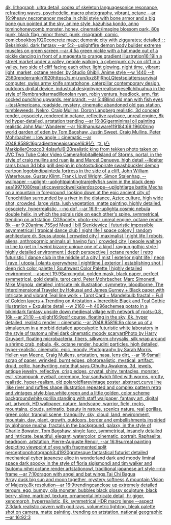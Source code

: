 [4k, lithograph, ultra detail, codex of skeleton language](https://www.ebank.nz/aiartgenerator?category=4k%2C%2520lithograph%2C%2520ultra%2520detail%2C%2520codex%2520of%2520skeleton%2520language)[sonice resonance, refracting waves, psychedelic, macro photography, vibrant, octane --ar 16:9](https://www.ebank.nz/aiartgenerator?category=sonice%2520resonance%2C%2520refracting%2520waves%2C%2520psychedelic%2C%2520macro%2520photography%2C%2520vibrant%2C%2520octane%2520--ar%252016%3A9)[heavy necromancer mecha in chibi style with bone armor and a big bone gun pointed at the sky, anime style, kazuhisa kondo, anno tomino](https://www.ebank.nz/aiartgenerator?category=heavy%2520necromancer%2520mecha%2520in%2520chibi%2520style%2520with%2520bone%2520armor%2520and%2520a%2520big%2520bone%2520gun%2520pointed%2520at%2520the%2520sky%2C%2520anime%2520style%2C%2520kazuhisa%2520kondo%2C%2520anno%2520tomino)[honeycomb monster, honey, cinematic](https://www.ebank.nz/aiartgenerator?category=honeycomb%2520monster%2C%2520honey%2C%2520cinematic)[/imagine blossom park, 80s punk, black flag, minor threat, punk, risograph, comic, comicbook](https://www.ebank.nz/aiartgenerator?category=/imagine%2520blossom%2520park%2C%252080s%2520punk%2C%2520black%2520flag%2C%2520minor%2520threat%2C%2520punk%2C%2520risograph%2C%2520comic%2C%2520comicbook)[boy](https://www.ebank.nz/aiartgenerator?category=boy)[1920](https://www.ebank.nz/aiartgenerator?category=1920)[concrete maze; demonic city with ziggurates; detailed : : Beksinkski, dark fantasy --ar 5:2](https://www.ebank.nz/aiartgenerator?category=concrete%2520maze%3B%2520demonic%2520city%2520with%2520ziggurates%3B%2520detailed%2520%3A%2520%3A%2520Beksinkski%2C%2520dark%2520fantasy%2520--ar%25205%3A2)[--uplight](https://www.ebank.nz/aiartgenerator?category=--uplight)[fire demon body builder extreme muscles on green screen —ar 4:5](https://www.ebank.nz/aiartgenerator?category=fire%2520demon%2520body%2520builder%2520extreme%2520muscles%2520on%2520green%2520screen%2520%E2%80%94ar%25204%3A5)[a green pickle with a hat made out of a pickle dancing in front of a magenta to orange gradient illustration](https://www.ebank.nz/aiartgenerator?category=a%2520green%2520pickle%2520with%2520a%2520hat%2520made%2520out%2520of%2520a%2520pickle%2520dancing%2520in%2520front%2520of%2520a%2520magenta%2520to%2520orange%2520gradient%2520illustration)[16:19](https://www.ebank.nz/aiartgenerator?category=16%3A19)[In a street market under a valley, people walking, a cyberpunk city on cliff in a valley, two side of cliff facing each other, light glowing, night time, vibrant light, market, octane render, by Studio Ghibli, Anime style  --w 1440 --h 2560](https://www.ebank.nz/aiartgenerator?category=In%2520a%2520street%2520market%2520under%2520a%2520valley%2C%2520people%2520walking%2C%2520a%2520cyberpunk%2520city%2520on%2520cliff%2520in%2520a%2520valley%2C%2520two%2520side%2520of%2520cliff%2520facing%2520each%2520other%2C%2520light%2520glowing%2C%2520night%2520time%2C%2520vibrant%2520light%2C%2520market%2C%2520octane%2520render%2C%2520by%2520Studio%2520Ghibli%2C%2520Anime%2520style%2520%2520--w%25201440%2520--h%25202560)[render](https://www.ebank.nz/aiartgenerator?category=render)[rankin](https://www.ebank.nz/aiartgenerator?category=rankin)[1920](https://www.ebank.nz/aiartgenerator?category=1920)[<https://s.mj.run/kxz8PjRhoLQ>](https://www.ebank.nz/aiartgenerator?category=%3Chttps%3A//s.mj.run/kxz8PjRhoLQ%3E)[test](https://www.ebank.nz/aiartgenerator?category=test)[splatters](https://www.ebank.nz/aiartgenerator?category=splatters)[survival computer, swiss army knife smartphone, caterpillar contemporary design, outdoors digital device, industrial design](https://www.ebank.nz/aiartgenerator?category=survival%2520computer%2C%2520swiss%2520army%2520knife%2520smartphone%2C%2520caterpillar%2520contemporary%2520design%2C%2520outdoors%2520digital%2520device%2C%2520industrial%2520design)[hyperrealism](https://www.ebank.nz/aiartgenerator?category=hyperrealism)[gesell](https://www.ebank.nz/aiartgenerator?category=gesell)[chihuahua in the style of Rembrandt](https://www.ebank.nz/aiartgenerator?category=chihuahua%2520in%2520the%2520style%2520of%2520Rembrandt)[armadillo](https://www.ebank.nz/aiartgenerator?category=armadillo)[nolan ryan, robin ventura. headlock. arm, fist cocked punching upwards. rembrandt. --ar 5:4](https://www.ebank.nz/aiartgenerator?category=nolan%2520ryan%2C%2520robin%2520ventura.%2520headlock.%2520arm%2C%2520fist%2520cocked%2520punching%2520upwards.%2520rembrandt.%2520--ar%25205%3A4)[Blind old man with fish eyes --test](https://www.ebank.nz/aiartgenerator?category=Blind%2520old%2520man%2520with%2520fish%2520eyes%2520--test)[Americana, roadside, mystery, cinematic abandoned old gas station, tumbleweeds, Nekro, Craig Mullins, Doron Langberg realistic, 3d concept render, cgsociety, rendered in octane, reflective raytrace, unreal engine, 8k hd hyper-detailed, artstation trending --ar 16:8](https://www.ebank.nz/aiartgenerator?category=Americana%2C%2520roadside%2C%2520mystery%2C%2520cinematic%2520abandoned%2520old%2520gas%2520station%2C%2520tumbleweeds%2C%2520Nekro%2C%2520Craig%2520Mullins%2C%2520Doron%2520Langberg%2520realistic%2C%25203d%2520concept%2520render%2C%2520cgsociety%2C%2520rendered%2520in%2520octane%2C%2520reflective%2520raytrace%2C%2520unreal%2520engine%2C%25208k%2520hd%2520hyper-detailed%2C%2520artstation%2520trending%2520--ar%252016%3A8)[Giger](https://www.ebank.nz/aiartgenerator?category=Giger)[minimal oil painting realistic John Muir Wanderer --ar 16:8](https://www.ebank.nz/aiartgenerator?category=minimal%2520oil%2520painting%2520realistic%2520John%2520Muir%2520Wanderer%2520--ar%252016%3A8)[hanuka](https://www.ebank.nz/aiartgenerator?category=hanuka)[ware](https://www.ebank.nz/aiartgenerator?category=ware)[11918](https://www.ebank.nz/aiartgenerator?category=11918)[4:6](https://www.ebank.nz/aiartgenerator?category=4%3A6)[9:19](https://www.ebank.nz/aiartgenerator?category=9%3A19)[600](https://www.ebank.nz/aiartgenerator?category=600)[ring world garden of eden  by Tom Bagshaw, Justin Sweet, Craig Mullins, Peter Mohrbacher :: low angle :: cinematic --ar 2048:858](https://www.ebank.nz/aiartgenerator?category=ring%2520world%2520garden%2520of%2520eden%2520%2520by%2520Tom%2520Bagshaw%2C%2520Justin%2520Sweet%2C%2520Craig%2520Mullins%2C%2520Peter%2520Mohrbacher%2520%3A%3A%2520low%2520angle%2520%3A%3A%2520cinematic%2520--ar%25202048%3A858)[9:16](https://www.ebank.nz/aiartgenerator?category=9%3A16)[gradient](https://www.ebank.nz/aiartgenerator?category=gradient)[reneaissance](https://www.ebank.nz/aiartgenerator?category=reneaissance)[16:9](https://www.ebank.nz/aiartgenerator?category=16%3A9)[(凸˙ ͜つ˙ )凸 Markiplier](https://www.ebank.nz/aiartgenerator?category=%28%E5%87%B8%CB%99%2520%CD%9C%E3%81%A4%CB%99%2520%29%E5%87%B8%2520Markiplier)[Orozco](https://www.ebank.nz/aiartgenerator?category=Orozco)[3:4](https://www.ebank.nz/aiartgenerator?category=3%3A4)[playful](https://www.ebank.nz/aiartgenerator?category=playful)[9:20](https://www.ebank.nz/aiartgenerator?category=9%3A20)[realistic king from tekken photo taken on JVC Two Tube Color Video Camera](https://www.ebank.nz/aiartgenerator?category=realistic%2520king%2520from%2520tekken%2520photo%2520taken%2520on%2520JVC%2520Two%2520Tube%2520Color%2520Video%2520Camera)[Robitaille](https://www.ebank.nz/aiartgenerator?category=Robitaille)[Island of Storms, portal, in the style of craig mullins and ruan jia and Marcel Denueve, high detail --ll](https://www.ebank.nz/aiartgenerator?category=Island%2520of%2520Storms%2C%2520portal%2C%2520in%2520the%2520style%2520of%2520craig%2520mullins%2520and%2520ruan%2520jia%2520and%2520Marcel%2520Denueve%2C%2520high%2520detail%2520--ll)[deiter rams braun 3d bbq grill design in photostudio](https://www.ebank.nz/aiartgenerator?category=deiter%2520rams%2520braun%25203d%2520bbq%2520grill%2520design%2520in%2520photostudio)[pirate swashbuckler demon cartoon logo](https://www.ebank.nz/aiartgenerator?category=pirate%2520swashbuckler%2520demon%2520cartoon%2520logo)[bindi](https://www.ebank.nz/aiartgenerator?category=bindi)[painted](https://www.ebank.nz/aiartgenerator?category=painted)[a fortress in the side of a cliff, John William Waterhouse, Gustav Klimt, Frank Lloyd Wright, Simon Stalenhag, --wallpaper --uplight](https://www.ebank.nz/aiartgenerator?category=a%2520fortress%2520in%2520the%2520side%2520of%2520a%2520cliff%2C%2520John%2520William%2520Waterhouse%2C%2520Gustav%2520Klimt%2C%2520Frank%2520Lloyd%2520Wright%2C%2520Simon%2520Stalenhag%2C%2520--wallpaper%2520--uplight)[--uplight](https://www.ebank.nz/aiartgenerator?category=--uplight)[painting](https://www.ebank.nz/aiartgenerator?category=painting)[tran](https://www.ebank.nz/aiartgenerator?category=tran)[jellyfish swim in the black deep sea](https://www.ebank.nz/aiartgenerator?category=jellyfish%2520swim%2520in%2520the%2520black%2520deep%2520sea)[1997](https://www.ebank.nz/aiartgenerator?category=1997)[1080](https://www.ebank.nz/aiartgenerator?category=1080)[realistic](https://www.ebank.nz/aiartgenerator?category=realistic)[cave](https://www.ebank.nz/aiartgenerator?category=cave)[rockwell](https://www.ebank.nz/aiartgenerator?category=rockwell)[kalerdoscope](https://www.ebank.nz/aiartgenerator?category=kalerdoscope)[--uplight](https://www.ebank.nz/aiartgenerator?category=--uplight)[large battle Mecha on a mountain in foreground, looking down at the epic ancient city of Tenochtitlan surrounded by a river in the distance, Aztec culture, high wide shot, crowded, large vista, lush vegetation, matte painting, highly detailed, cgsociety, hyperrealistic, --no dof, --ar 16:9](https://www.ebank.nz/aiartgenerator?category=large%2520battle%2520Mecha%2520on%2520a%2520mountain%2520in%2520foreground%2C%2520looking%2520down%2520at%2520the%2520epic%2520ancient%2520city%2520of%2520Tenochtitlan%2520surrounded%2520by%2520a%2520river%2520in%2520the%2520distance%2C%2520Aztec%2520culture%2C%2520high%2520wide%2520shot%2C%2520crowded%2C%2520large%2520vista%2C%2520lush%2520vegetation%2C%2520matte%2520painting%2C%2520highly%2520detailed%2C%2520cgsociety%2C%2520hyperrealistic%2C%2520--no%2520dof%2C%2520--ar%252016%3A9)[--uplight](https://www.ebank.nz/aiartgenerator?category=--uplight)[a cosmic nebula double helix, in which the spirals ride on each other's spine. symmetrical, trending on artstation, CGSociety, photo-real, unreal engine, octane render, 8k --ar 9:20](https://www.ebank.nz/aiartgenerator?category=a%2520cosmic%2520nebula%2520double%2520helix%2C%2520in%2520which%2520the%2520spirals%2520ride%2520on%2520each%2520other%27s%2520spine.%2520symmetrical%2C%2520trending%2520on%2520artstation%2C%2520CGSociety%2C%2520photo-real%2C%2520unreal%2520engine%2C%2520octane%2520render%2C%25208k%2520--ar%25209%3A20)[anime](https://www.ebank.nz/aiartgenerator?category=anime)[.75](https://www.ebank.nz/aiartgenerator?category=.75)[Syd Mead | bill Sienkiewicz | futuristic impossible asymmetrical | tropical dance club | night life | space colony | random architecture dr. Seuss utopia |  crowded city | maximalist | night life | robots, aliens, anthropormic animals all having fun | crowded city | people waiting in line to get in | weird bizarre unique one of a kind | raygun gothic style | highly detailed environment | depth perspective | octane render | retro futuristic | dance club in the middle of a city | mist | exterior night life | neon | rave | utopia | plants everywhere | nighttime | exterior | establishing shot | deep rich color palette | Southwest Color Palette | highly detailed environment  --aspect 19:9](https://www.ebank.nz/aiartgenerator?category=Syd%2520Mead%2520%7C%2520bill%2520Sienkiewicz%2520%7C%2520futuristic%2520impossible%2520asymmetrical%2520%7C%2520tropical%2520dance%2520club%2520%7C%2520night%2520life%2520%7C%2520space%2520colony%2520%7C%2520random%2520architecture%2520dr.%2520Seuss%2520utopia%2520%7C%2520%2520crowded%2520city%2520%7C%2520maximalist%2520%7C%2520night%2520life%2520%7C%2520robots%2C%2520aliens%2C%2520anthropormic%2520animals%2520all%2520having%2520fun%2520%7C%2520crowded%2520city%2520%7C%2520people%2520waiting%2520in%2520line%2520to%2520get%2520in%2520%7C%2520weird%2520bizarre%2520unique%2520one%2520of%2520a%2520kind%2520%7C%2520raygun%2520gothic%2520style%2520%7C%2520highly%2520detailed%2520environment%2520%7C%2520depth%2520perspective%2520%7C%2520octane%2520render%2520%7C%2520retro%2520futuristic%2520%7C%2520dance%2520club%2520in%2520the%2520middle%2520of%2520a%2520city%2520%7C%2520mist%2520%7C%2520exterior%2520night%2520life%2520%7C%2520neon%2520%7C%2520rave%2520%7C%2520utopia%2520%7C%2520plants%2520everywhere%2520%7C%2520nighttime%2520%7C%2520exterior%2520%7C%2520establishing%2520shot%2520%7C%2520deep%2520rich%2520color%2520palette%2520%7C%2520Southwest%2520Color%2520Palette%2520%7C%2520highly%2520detailed%2520environment%2520%2520--aspect%252019%3A9)[Sanxingdui, golden mask, black paper, perfect symmetrical, gold details, tarot card, Peter Mohrbacher, Marc Simonetti, Mike Mignola, detailed, intricate ink illustration, symmetry, bloodborne, The Interdimensional Traveler by Hokusai and James Gurney + Black paper with Intricate and vibrant Teal line work + Tarot Card + Mandelbulb fractal + Full of Golden layers + Trending on Artstation + Incredible Black and Teal Gothic Illustration + Exquisite detail --w 2160 --h 4096](https://www.ebank.nz/aiartgenerator?category=Sanxingdui%2C%2520golden%2520mask%2C%2520black%2520paper%2C%2520perfect%2520symmetrical%2C%2520gold%2520details%2C%2520tarot%2520card%2C%2520Peter%2520Mohrbacher%2C%2520Marc%2520Simonetti%2C%2520Mike%2520Mignola%2C%2520detailed%2C%2520intricate%2520ink%2520illustration%2C%2520symmetry%2C%2520bloodborne%2C%2520The%2520Interdimensional%2520Traveler%2520by%2520Hokusai%2520and%2520James%2520Gurney%2520%2B%2520Black%2520paper%2520with%2520Intricate%2520and%2520vibrant%2520Teal%2520line%2520work%2520%2B%2520Tarot%2520Card%2520%2B%2520Mandelbulb%2520fractal%2520%2B%2520Full%2520of%2520Golden%2520layers%2520%2B%2520Trending%2520on%2520Artstation%2520%2B%2520Incredible%2520Black%2520and%2520Teal%2520Gothic%2520Illustration%2520%2B%2520Exquisite%2520detail%2520--w%25202160%2520--h%25204096)[scheme](https://www.ebank.nz/aiartgenerator?category=scheme)[a potato in a bikini](https://www.ebank.nz/aiartgenerator?category=a%2520potato%2520in%2520a%2520bikini)[dark fantasy upside down medieval village with network of roots::0.8 , 16k --ar 21:10 --uplight](https://www.ebank.nz/aiartgenerator?category=dark%2520fantasy%2520upside%2520down%2520medieval%2520village%2520with%2520network%2520of%2520roots%3A%3A0.8%2520%2C%252016k%2520--ar%252021%3A10%2520--uplight)[16:9](https://www.ebank.nz/aiartgenerator?category=16%3A9)[golf course, floating in the sky, 8k, hyper detailed, realistic render :: cinematic --ar 2048:858](https://www.ebank.nz/aiartgenerator?category=golf%2520course%2C%2520floating%2520in%2520the%2520sky%2C%25208k%2C%2520hyper%2520detailed%2C%2520realistic%2520render%2520%3A%3A%2520cinematic%2520--ar%25202048%3A858)[16:9](https://www.ebank.nz/aiartgenerator?category=16%3A9)[a close up of a simulacrum in a morbid detailed apocalyptic futuristic white laboratory in the style of tsutomu nihei dark cinematic moody scary](https://www.ebank.nz/aiartgenerator?category=a%2520close%2520up%2520of%2520a%2520simulacrum%2520in%2520a%2520morbid%2520detailed%2520apocalyptic%2520futuristic%2520white%2520laboratory%2520in%2520the%2520style%2520of%2520tsutomu%2520nihei%2520dark%2520cinematic%2520moody%2520scary)[art](https://www.ebank.nz/aiartgenerator?category=art)[Photo by Harry Gruyaert, floating microbacteria, fibers, silkworm chrysalis, silk wrap around a shrimp crab, nebula, 4k, octane render, houdini particles, high detailed, hyper-realistic, cinematic, epic, moody, Photography by Sarah Morris, Hellen van Meene, Craig Mullens, artstation, nasa, lens dirt, --ar 16:9](https://www.ebank.nz/aiartgenerator?category=Photo%2520by%2520Harry%2520Gruyaert%2C%2520floating%2520microbacteria%2C%2520fibers%2C%2520silkworm%2520chrysalis%2C%2520silk%2520wrap%2520around%2520a%2520shrimp%2520crab%2C%2520nebula%2C%25204k%2C%2520octane%2520render%2C%2520houdini%2520particles%2C%2520high%2520detailed%2C%2520hyper-realistic%2C%2520cinematic%2C%2520epic%2C%2520moody%2C%2520Photography%2520by%2520Sarah%2520Morris%2C%2520Hellen%2520van%2520Meene%2C%2520Craig%2520Mullens%2C%2520artstation%2C%2520nasa%2C%2520lens%2520dirt%2C%2520--ar%252016%3A9)[small scrap of paper, wrinkled, burnt edges, photorealistic, mystical, artifact, druid, celtic, handwriting, note that says Cthulhu Awakens, 3d, jewels, antique jewelry, reflective, crisp edges, crystal, shiny, tentacles, monster, evil, steampunk, eyeball, ceremony, fear,](https://www.ebank.nz/aiartgenerator?category=small%2520scrap%2520of%2520paper%2C%2520wrinkled%2C%2520burnt%2520edges%2C%2520photorealistic%2C%2520mystical%2C%2520artifact%2C%2520druid%2C%2520celtic%2C%2520handwriting%2C%2520note%2520that%2520says%2520Cthulhu%2520Awakens%2C%25203d%2C%2520jewels%2C%2520antique%2520jewelry%2C%2520reflective%2C%2520crisp%2520edges%2C%2520crystal%2C%2520shiny%2C%2520tentacles%2C%2520monster%2C%2520evil%2C%2520steampunk%2C%2520eyeball%2C%2520ceremony%2C%2520fear%2C)[sandwich filled with worms, grotty, realistic, hyper-realism, old polaroid](https://www.ebank.nz/aiartgenerator?category=sandwich%2520filled%2520with%2520worms%2C%2520grotty%2C%2520realistic%2C%2520hyper-realism%2C%2520old%2520polaroid)[flare](https://www.ebank.nz/aiartgenerator?category=flare)[](https://www.ebank.nz/aiartgenerator?category=)[vintage poster ,abstract,curve line ,like river and ruffles shape,illustration,repeated and complex pattern,retro and vintages style,blue.white,green and a little golden, color scheme background](https://www.ebank.nz/aiartgenerator?category=vintage%2520poster%2520%2Cabstract%2Ccurve%2520line%2520%2Clike%2520river%2520and%2520ruffles%2520shape%2Cillustration%2Crepeated%2520and%2520complex%2520pattern%2Cretro%2520and%2520vintages%2520style%2Cblue.white%2Cgreen%2520and%2520a%2520little%2520golden%2C%2520color%2520scheme%2520background)[white gorilla standing with staff wallpaper, fantasy art, digital art, artwork, HD wallpaper, nature, landscape, warrior, field, rocks, mountains, clouds, animatio, beauty in nature, scenics nature, real gorillas, green color, tranquil scene, tranquility, sky, cloud, land, environment, mountain, day, plant, growth, outdoors, border and embellishments inspiried by alphonse mucha, fractals in the background, galaxy, in the style of Charlie Bowater, Tom Bagshaw, single face, symmetrical, insanely detailed and intricate, beautiful, elegant, watercolor, cinematic, portrait, Raphaelite, headroom, artstation, Pierre-Auguste Renoir, --ar 16:9](https://www.ebank.nz/aiartgenerator?category=white%2520gorilla%2520standing%2520with%2520staff%2520wallpaper%2C%2520fantasy%2520art%2C%2520digital%2520art%2C%2520artwork%2C%2520HD%2520wallpaper%2C%2520nature%2C%2520landscape%2C%2520warrior%2C%2520field%2C%2520rocks%2C%2520mountains%2C%2520clouds%2C%2520animatio%2C%2520beauty%2520in%2520nature%2C%2520scenics%2520nature%2C%2520real%2520gorillas%2C%2520green%2520color%2C%2520tranquil%2520scene%2C%2520tranquility%2C%2520sky%2C%2520cloud%2C%2520land%2C%2520environment%2C%2520mountain%2C%2520day%2C%2520plant%2C%2520growth%2C%2520outdoors%2C%2520border%2520and%2520embellishments%2520inspiried%2520by%2520alphonse%2520mucha%2C%2520fractals%2520in%2520the%2520background%2C%2520galaxy%2C%2520in%2520the%2520style%2520of%2520Charlie%2520Bowater%2C%2520Tom%2520Bagshaw%2C%2520single%2520face%2C%2520symmetrical%2C%2520insanely%2520detailed%2520and%2520intricate%2C%2520beautiful%2C%2520elegant%2C%2520watercolor%2C%2520cinematic%2C%2520portrait%2C%2520Raphaelite%2C%2520headroom%2C%2520artstation%2C%2520Pierre-Auguste%2520Renoir%2C%2520--ar%252016%3A9)[surreal painting depicting viewpoint of eye with fragmented split perception](https://www.ebank.nz/aiartgenerator?category=surreal%2520painting%2520depicting%2520viewpoint%2520of%2520eye%2520with%2520fragmented%2520split%2520perception)[photograph](https://www.ebank.nz/aiartgenerator?category=photograph)[3:4](https://www.ebank.nz/aiartgenerator?category=3%3A4)[1920](https://www.ebank.nz/aiartgenerator?category=1920)[grotesque fantastical futurist detailed mechanical cyber japanese alice in wonderland dark and moody liminal space dark spooky in the style of floria sigismondi and tim walker and tsutomu nihei octane render artstation](https://www.ebank.nz/aiartgenerator?category=grotesque%2520fantastical%2520futurist%2520detailed%2520mechanical%2520cyber%2520japanese%2520alice%2520in%2520wonderland%2520dark%2520and%2520moody%2520liminal%2520space%2520dark%2520spooky%2520in%2520the%2520style%2520of%2520floria%2520sigismondi%2520and%2520tim%2520walker%2520and%2520tsutomu%2520nihei%2520octane%2520render%2520artstation)[owl, traditional japanese art style --no frame --ar 7:10](https://www.ebank.nz/aiartgenerator?category=owl%2C%2520traditional%2520japanese%2520art%2520style%2520--no%2520frame%2520--ar%25207%3A10)[dragon with angel and bat wings,Tai Chi Bagua Array,dusk,big  sun and moon together ,mystery,softness,A mountain Vision of Majesty,8k resolution—ar 16:9](https://www.ebank.nz/aiartgenerator?category=dragon%2520with%2520angel%2520and%2520bat%2520wings%2CTai%2520Chi%2520Bagua%2520Array%2Cdusk%2Cbig%2520%2520sun%2520and%2520moon%2520together%2520%2Cmystery%2Csoftness%2CA%2520mountain%2520Vision%2520of%2520Majesty%2C8k%2520resolution%E2%80%94ar%252016%3A9)[](https://www.ebank.nz/aiartgenerator?category=)[trending](https://www.ebank.nz/aiartgenerator?category=trending)[can](https://www.ebank.nz/aiartgenerator?category=can)[close up extremely detailed tergum, egg, bumpy, gila monster, bubbles black glossy sculpture, black berry, slime, marbled, texture, ornamental intricate detail, hr giger, xenomorph, hyperrealistic, 8k, symmetrical HDR macro lense --aspect 2:3](https://www.ebank.nz/aiartgenerator?category=close%2520up%2520extremely%2520detailed%2520tergum%2C%2520egg%2C%2520bumpy%2C%2520gila%2520monster%2C%2520bubbles%2520black%2520glossy%2520sculpture%2C%2520black%2520berry%2C%2520slime%2C%2520marbled%2C%2520texture%2C%2520ornamental%2520intricate%2520detail%2C%2520hr%2520giger%2C%2520xenomorph%2C%2520hyperrealistic%2C%25208k%2C%2520symmetrical%2520HDR%2520macro%2520lense%2520--aspect%25202%3A3)[dark realistic cavern with god rays, volumetric lighting, bleak palette shot on camera, matte painting, trending on artstation, national geographic —ar 16:9](https://www.ebank.nz/aiartgenerator?category=dark%2520realistic%2520cavern%2520with%2520god%2520rays%2C%2520volumetric%2520lighting%2C%2520bleak%2520palette%2520shot%2520on%2520camera%2C%2520matte%2520painting%2C%2520trending%2520on%2520artstation%2C%2520national%2520geographic%2520%E2%80%94ar%252016%3A9)[2:3](https://www.ebank.nz/aiartgenerator?category=2%3A3)[](https://www.ebank.nz/aiartgenerator?category=)